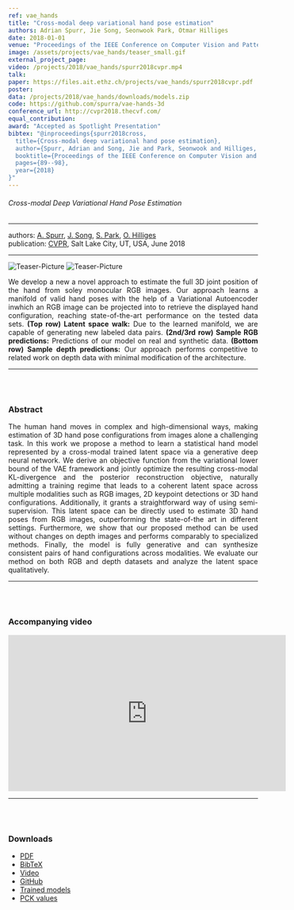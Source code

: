 ```yaml
---
ref: vae_hands
title: "Cross-modal deep variational hand pose estimation"
authors: Adrian Spurr, Jie Song, Seonwook Park, Otmar Hilliges
date: 2018-01-01
venue: "Proceedings of the IEEE Conference on Computer Vision and Pattern Recognition (CVPR)"
image: /assets/projects/vae_hands/teaser_small.gif
external_project_page: 
video: /projects/2018/vae_hands/spurr2018cvpr.mp4
talk: 
paper: https://files.ait.ethz.ch/projects/vae_hands/spurr2018cvpr.pdf
poster: 
data: /projects/2018/vae_hands/downloads/models.zip
code: https://github.com/spurra/vae-hands-3d
conference_url: http://cvpr2018.thecvf.com/
equal_contribution: 
award: "Accepted as Spotlight Presentation"
bibtex: "@inproceedings{spurr2018cross,
  title={Cross-modal deep variational hand pose estimation},
  author={Spurr, Adrian and Song, Jie and Park, Seonwook and Hilliges, Otmar},
  booktitle={Proceedings of the IEEE Conference on Computer Vision and Pattern Recognition (CVPR)},
  pages={89--98},
  year={2018}
}"
---
```


<h6> Cross-modal Deep Variational Hand Pose Estimation </h6>
<hr />

<div class="fullcol">
    <div class="teaser-info-projectpage">
            <span class="normalcap">authors:</span>
            <span class="authorcap">
                <nobr><a href="/people/spurra/" title="Adrian Spurr">A. Spurr</a>, </nobr>
                <nobr><a href="/people/song/" title="Jie Song">J. Song</a>, </nobr>
                <nobr><a href="/people/spark/" title="Seonwook Park">S. Park</a>, </nobr>
                <nobr><a href="/people/hilliges/" title="Otmar Hilliges">O. Hilliges</a> </nobr>
            </span>
            <br/>
            <span class="normalcap"><nobr>publication: </nobr></span>
            <span class="authorcap">
                <a class="a-text-ext" href="http://cvpr2018.thecvf.com/" title="CVPR 2018">CVPR</a>, Salt Lake City, UT, USA, June 2018
            </span>
        <hr />
    </div>
</div>

<div class="fullcol">
    <img class="fullcol" src="<?php ait_root_dir();?>projects/2018/vae_hands/teaser_1.png" alt="Teaser-Picture" />
    <img class="fullcol" src="<?php ait_root_dir();?>projects/2018/vae_hands/teaser_2.png" alt="Teaser-Picture" />
    <div class="fullcol">
        <p align="justify">
            <span class="figurecap">
                We develop a new a novel approach to estimate the full 3D joint position of the hand from soley monocular RGB images. Our approach learns a manifold of valid hand poses with the help of a Variational Autoencoder inwhich an RGB image can be projected into to retrieve the displayed hand configuration, reaching state-of-the-art performance on the tested data sets. <b>(Top row) Latent space walk:</b> Due to the learned manifold, we are capable of generating new labeled data pairs. <b>(2nd/3rd row) Sample RGB predictions:</b> Predictions of our model on real and synthetic data. <b>(Bottom row) Sample depth predictions:</b> Our approach performs competitive to related work on depth data with minimal modification of the architecture.
           </span>
        </p>
        <hr />
        <br/>
        <br/>
    </div>
</div>

<div class="fullcol">
    <h3>Abstract</h3>
    <p align="justify">
    The human hand moves in complex and high-dimensional ways, making estimation of 3D hand pose configurations from images alone a challenging task. In this work we propose a method to learn a statistical hand model represented by a cross-modal trained latent space via a generative deep neural network. We derive an objective function from the variational lower bound of the VAE framework and jointly optimize the resulting cross-modal KL-divergence and the posterior reconstruction objective, naturally admitting a training regime that leads to a coherent latent space across multiple modalities such as RGB images, 2D keypoint detections or 3D hand configurations. Additionally, it grants a straightforward way of using semi-supervision. This latent space can be directly used to estimate 3D hand poses from RGB images, outperforming the state-of-the art in different settings. Furthermore, we show that our proposed method can be used without changes on depth images and performs comparably to specialized methods. Finally, the model is fully generative and can synthesize consistent pairs of hand configurations across modalities. We evaluate our method on both RGB and depth datasets and analyze the latent space qualitatively.
    </p>
    <hr />
    <br/>
    <br/>
</div>

<div class="fullcol">
<h3>Accompanying video</h3>
    <div class="video">
      <iframe width="560" height="315" src="https://www.youtube.com/embed/2KJDp9jt0bY" frameborder="0" allow="autoplay; encrypted-media" allowfullscreen></iframe>
    </div>
    <hr />
    <br/>
    <br/>
</div>


<div class="fullcol">
 <h3>Downloads</h3>
    <ul class="linklist">
        <li class="a-pdf"><a title="PDF" href="<?php ait_root_dir();?>projects/2018/vae_hands/spurr2018cvpr.pdf">PDF</a></li>
        <li class="a-bib"><a title="BibTex" href="<?php ait_root_dir();?>projects/2018/vae_hands/spurr2018cvpr.bib">BibTeX</a></li>
        <li class="a-vid"><a target="_blank" title="Video" href="<?php ait_root_dir();?>projects/2018/vae_hands/spurr2018cvpr.mp4">Video</a></li>
        <li class="a-cod"><a title="Code" href="https://github.com/spurra/vae-hands-3d">GitHub</a>
        <li class="a-zip"><a target="_blank" href="<?php ait_root_dir();?>projects/2018/vae_hands/downloads/models.zip">Trained models</a>
        <li class="a-cod"><a title="PCK" href="<?php ait_root_dir();?>projects/2018/vae_hands/pck_val.txt">PCK values</a>
    </ul>
    <br/>
</div>






